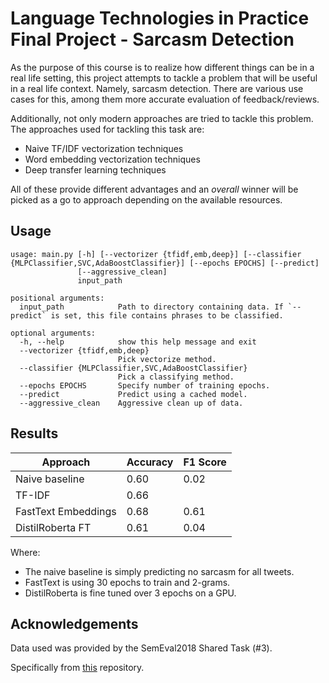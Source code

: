 # Language Technologies in Practice Final Project - Sarcasm Detection
  
As the purpose of this course is to realize how different things can be in a real life setting, this project attempts to tackle a problem that will be useful in a real life context.
Namely, sarcasm detection. There are various use cases for this, among them more accurate evaluation of feedback/reviews.

Additionally, not only modern approaches are tried to tackle this problem.
The approaches used for tackling this task are:
  
* Naive TF/IDF vectorization techniques
* Word embedding vectorization techniques
* Deep transfer learning techniques
 
All of these provide different advantages and an *overall* winner will be picked as a go to approach depending on the available resources.

## Usage

```
usage: main.py [-h] [--vectorizer {tfidf,emb,deep}] [--classifier {MLPClassifier,SVC,AdaBoostClassifier}] [--epochs EPOCHS] [--predict]
               [--aggressive_clean]
               input_path

positional arguments:
  input_path            Path to directory containing data. If `--predict` is set, this file contains phrases to be classified.

optional arguments:
  -h, --help            show this help message and exit
  --vectorizer {tfidf,emb,deep}
                        Pick vectorize method.
  --classifier {MLPClassifier,SVC,AdaBoostClassifier}
                        Pick a classifying method.
  --epochs EPOCHS       Specify number of training epochs.
  --predict             Predict using a cached model.
  --aggressive_clean    Aggressive clean up of data.
```

## Results

| Approach | Accuracy | F1 Score|
|----------|----------|---------|
| Naive baseline | 0.60 | 0.02|
| TF-IDF | 0.66 | | 0.58|
| FastText Embeddings | 0.68 | 0.61 |
| DistilRoberta FT | 0.61 | 0.04 |

Where:

* The naive baseline is simply predicting no sarcasm for all tweets.
* FastText is using 30 epochs to train and 2-grams.
* DistilRoberta is fine tuned over 3 epochs on a GPU.

## Acknowledgements

Data used was provided by the SemEval2018 Shared Task (#3).

Specifically from [this](https://github.com/cbaziotis/ntua-slp-semeval2018) repository.
